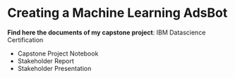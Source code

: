# Creating a Machine Learning AdsBot
**Find here the documents of my capstone project**: IBM Datascience Certification
 - Capstone Project Notebook
 - Stakeholder Report
 - Stakeholder Presentation
